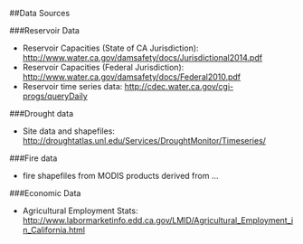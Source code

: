 ##Data Sources

###Reservoir Data

 - Reservoir Capacities (State of CA Jurisdiction): http://www.water.ca.gov/damsafety/docs/Jurisdictional2014.pdf
 - Reservoir Capacities (Federal Jurisdiction): http://www.water.ca.gov/damsafety/docs/Federal2010.pdf
 - Reservoir time series data: http://cdec.water.ca.gov/cgi-progs/queryDaily

###Drought data
 - Site data and shapefiles: http://droughtatlas.unl.edu/Services/DroughtMonitor/Timeseries/

###Fire data
 - fire shapefiles from MODIS products derived from ...


###Economic Data
 - Agricultural Employment Stats: http://www.labormarketinfo.edd.ca.gov/LMID/Agricultural_Employment_in_California.html